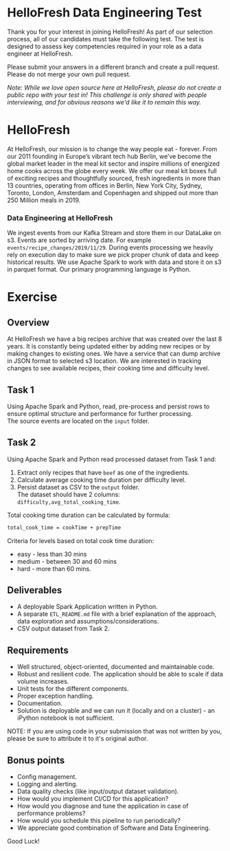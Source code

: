 # HelloFresh Data Engineering Test

Thank you for your interest in joining HelloFresh! As part of our selection process, all of our candidates must take the following test.
The test is designed to assess key competencies required in your role as a data engineer at HelloFresh.

Please submit your answers in a different branch and create a pull request. Please do not merge your own pull request.

_Note: While we love open source here at HelloFresh, please do not create a public repo with your test in! This challenge is only shared with people interviewing, and for obvious reasons we'd like it to remain this way._


# HelloFresh
At HelloFresh, our mission is to change the way people eat - forever. From our 2011 founding in Europe’s vibrant tech hub Berlin, we’ve become the global market leader in the meal kit sector and inspire millions of energized home cooks across the globe every week.
We offer our meal kit boxes full of exciting recipes and thoughtfully sourced, fresh ingredients in more than 13 countries, operating from offices in Berlin, New York City, Sydney, Toronto, London, Amsterdam and Copenhagen and shipped out more than 250 Million meals in 2019.

### Data Engineering at HelloFresh
We ingest events from our Kafka Stream and store them in our DataLake on s3. 
Events are sorted by arriving date. For example `events/recipe_changes/2019/11/29`.
During events processing we heavily rely on execution day to make sure we pick proper chunk of data and keep historical results.
We use Apache Spark to work with data and store it on s3 in parquet format. Our primary programming language is Python.

# Exercise
## Overview
At HelloFresh we have a big recipes archive that was created over the last 8 years. 
It is constantly being updated either by adding new recipes or by making changes to existing ones. 
We have a service that can dump archive in JSON format to selected s3 location. 
We are interested in tracking changes to see available recipes, their cooking time and difficulty level.

## Task 1
Using Apache Spark and Python, read, pre-process and persist rows to ensure optimal structure and performance for further processing.  
The source events are located on the `input` folder. 

## Task 2
Using Apache Spark and Python read processed dataset from Task 1 and: 
1. Extract only recipes that have `beef` as one of the ingredients.
2. Calculate average cooking time duration per difficulty level.
3. Persist dataset as CSV to the `output` folder.  
  The dataset should have 2 columns: `difficulty,avg_total_cooking_time`.

Total cooking time duration can be calculated by formula:
```bash
total_cook_time = cookTime + prepTime
```  

Criteria for levels based on total cook time duration:
- easy - less than 30 mins
- medium - between 30 and 60 mins
- hard - more than 60 mins.

## Deliverables
- A deployable Spark Application written in Python.
- A separate `ETL_README.md` file with a brief explanation of the approach, data exploration and assumptions/considerations. 
- CSV output dataset from Task 2.

## Requirements
- Well structured, object-oriented, documented and maintainable code.
- Robust and resilient code. The application should be able to scale if data volume increases.
- Unit tests for the different components.
- Proper exception handling.
- Documentation.
- Solution is deployable and we can run it (locally and on a cluster) - an iPython notebook is not sufficient.

NOTE: If you are using code in your submission that was not written by you, please be sure to attribute it to it's original author.

## Bonus points
- Config management.
- Logging and alerting.
- Data quality checks (like input/output dataset validation).
- How would you implement CI/CD for this application?
- How would you diagnose and tune the application in case of performance problems?
- How would you schedule this pipeline to run periodically?
- We appreciate good combination of Software and Data Engineering.

Good Luck!
